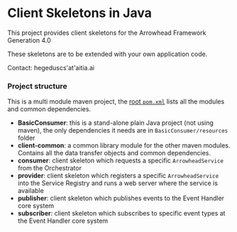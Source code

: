 # Client Skeletons in Java

This project provides client skeletons for the Arrowhead Framework Generation 4.0

These skeletons are to be extended with your own application code.

Contact: hegeduscs'at'aitia.ai

### Project structure

This is a multi module maven project, the [root `pom.xml`](https://github.com/arrowhead-f/client-java/blob/master/pom.xml) lists all the modules and common dependencies.

* **BasicConsumer**: this is a stand-alone plain Java project (not using maven), the only dependencies it needs are in `BasicConsumer/resources` folder
* **client-common**: a common library module for the other maven modules. Contains all the data transfer objects and common dependencies.
* **consumer**: client skeleton which requests a specific `ArrowheadService` from the Orchestrator
* **provider**: client skeleton which registers a specific `ArrowheadService` into the Service Registry and runs a web server where the service is available
* **publisher**: client skeleton which publishes events to the Event Handler core system
* **subscriber**: client skeleton which subscribes to specific event types at the Event Handler core system
